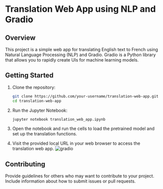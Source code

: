# Translation Web App using NLP and Gradio

## Overview

This project is a simple web app for translating English text to French using Natural Language Processing (NLP) and Gradio. Gradio is a Python library that allows you to rapidly create UIs for machine learning models.

## Getting Started

1. Clone the repository:

    ```bash
    git clone https://github.com/your-username/translation-web-app.git
    cd translation-web-app
    ```
2. Run the Jupyter Notebook:

    ```bash
    jupyter notebook translation_web_app.ipynb
    ```

3. Open the notebook and run the cells to load the pretrained model and set up the translation functions.

4. Visit the provided local URL in your web browser to access the translation web app.
![gradio](https://github.com/TheKingOo/translation_web_app_using_nlp_and_gradio/assets/95720632/97de6d7d-d9eb-4afd-9f95-a04488d44d03)


## Contributing
Provide guidelines for others who may want to contribute to your project. Include information about how to submit issues or pull requests.

